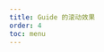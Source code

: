 ```yaml
---
title: Guide 的滚动效果
order: 4
toc: menu
---
```


<code src='./demo/Scroll/index.tsx' title="Guide 的滚动效果" iframe=640 />

